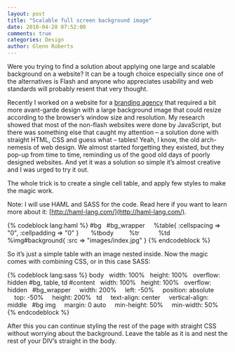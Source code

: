 ```yaml
---
layout: post
title: "Scalable full screen background image"
date: 2010-04-28 07:52:00
comments: true
categories: Design
author: Glenn Roberts
---
```


Were you trying to find a solution about applying one large and scalable background on a website? It can be a tough choice especially since one of the alternatives is Flash and anyone who appreciates usability and web standards will probably resent that very thought.

Recently I worked on a website for a [branding agency](http://freezing-light-25.heroku.com/) that required a bit more avant-garde design with a large background image that could resize according to the browser’s window size and resolution. My research showed that most of the non-flash websites were done by JavaScript, but there was something else that caught my attention – a solution done with straight HTML, CSS and guess what – tables! Yeah, I know, the old arch-nemesis of web design. We almost started forgetting they existed, but they pop-up from time to time, reminding us of the good old days of poorly designed websites. And yet it was a solution so simple it’s almost creative and I was urged to try it out.

The whole trick is to create a single cell table, and apply few styles to make the magic work.

Note: I will use HAML and SASS for the code. Read here if you want to learn more about it: [http://haml-lang.com/](http://haml-lang.com/).


{% codeblock lang:haml %}
#bg  
  #bg_wrapper    
    %table{ :cellspacing => "0", :cellpadding => "0" }      
      %tbody        
        %tr          
          %td            
            %img#background{ :src => "images/index.jpg" }
{% endcodeblock %}


So it’s just a simple table with an image nested inside. Now the magic comes with combining CSS, or in this case SASS:

{% codeblock lang:sass %}
body
  width: 100%
  height: 100%
  overflow: hidden
#bg, table, td
  #content
    width: 100%
    height: 100%
    overflow: hidden
  #bg_wrapper
    width: 200%
    left: -50%
    position: absolute
    top: -50%
    height: 200%
  td
    text-align: center
    vertical-align: middle
  #bg img
    margin: 0 auto
    min-height: 50%
    min-width: 50%
{% endcodeblock %}

After this you can continue styling the rest of the page with straight CSS without worrying about the background. Leave the table as it is and nest the rest of your DIV’s straight in the body.
